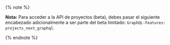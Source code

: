 {% note %}

**Nota:** Para acceder a la API de proyectos (beta), debes pasar el siguiente encabezado adicionalmente a ser parte del beta limitado: `GraphQL-Features: projects_next_graphql`.

{% endnote %}
